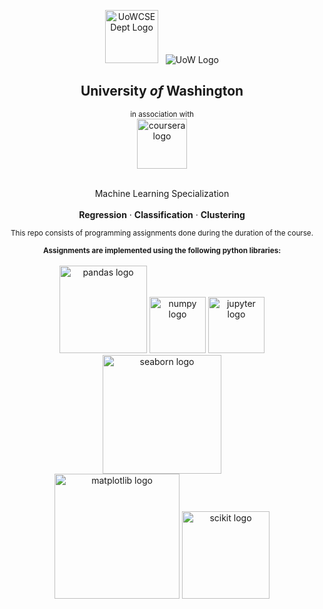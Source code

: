 <p align="center">
 <img src='https://i.imgur.com/sSu280D.png' alt='UoWCSEDept Logo' width=85>
 &nbsp;
 <img src='https://i.imgur.com/SP72GJm.png' alt='UoW Logo'>
 <h2 align="center">University <i>of</i> Washington</h2>
 <div align='center'>
  <sub>in association with</sub>
  <br/>
  <img src='https://i.imgur.com/jTAC0TH.png' alt='coursera logo' width=80>
 </div>
 <br/>
 <p align="center">
  Machine Learning Specialization
  <br/>
  <br/>
  <b>Regression</b>
  ·
  <b>Classification</b>
  ·
  <b>Clustering</b>
 </p>
</p>

<div align="center">
  <sub>This repo consists of programming assignments done during the duration of the course.</sub> 
</div>

<p align="center">
 <sub><b>Assignments are implemented using the following python libraries:</b></sub>
 <br/>
 <br/>
 <img src='https://i.imgur.com/xmvNe9e.png' alt='pandas logo' width=140>
 <img src='https://i.imgur.com/9DY9iyw.png' alt='numpy logo' width=90>
 <img src='https://i.imgur.com/drYLGp6.png' alt='jupyter logo' width=90>
 <img src='https://i.imgur.com/ONumgkP.png' alt='seaborn logo' width=190>
 <br/>
 <img src='https://i.imgur.com/74aQ7r0.png' alt='matplotlib logo' width=200>
 <img src='https://i.imgur.com/jZado68.png' alt='scikit logo' width=140>
</p>

